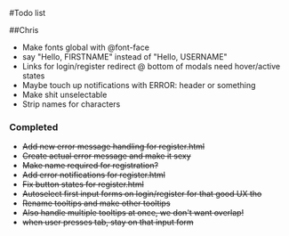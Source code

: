 #Todo list

##Chris
+ Make fonts global with @font-face
+ say "Hello, FIRSTNAME" instead of "Hello, USERNAME"
+ Links for login/register redirect @ bottom of modals need hover/active states
+ Maybe touch up notifications with ERROR: header or something
+ Make shit unselectable
+ Strip names for characters


### Completed
+ ~~Add new error message handling for register.html~~
+ ~~Create actual error message and make it sexy~~
+ ~~Make name required for registration?~~
+ ~~Add error notifications for register.html~~
+ ~~Fix button states for register.html~~
+ ~~Autoselect first input forms on login/register for that good UX tho~~
+ ~~Rename tooltips and make other tooltips~~
+ ~~Also handle multiple tooltips at once, we don't want overlap!~~
+ ~~when user presses tab, stay on that input form~~

